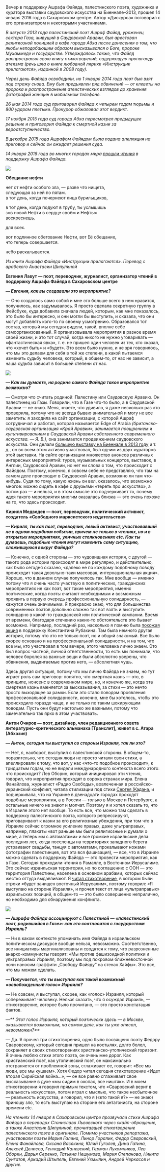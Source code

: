 Вечер в поддержку Ашрафа Файяда, палестинского поэта, художника и куратора выставки саудовского искусства на Биеннале–2013, прошел 14 января 2016 года в Сахаровском центре. Автор «Дискурса» поговорил с его организатором и некоторыми участниками.  
  
_В августе 2013 года палестинский поэт Ашраф Файяд, уроженец сектора Газа, живущий в Саудовской Аравии, был арестован религиозной полицией в кафе города Абха после донесения о том, что якобы неподобающим образом высказывался о Боге, пророке Мухаммеде и государстве. Утверждалось также, что Файяд распространял свою книгу стихотворений, содержащую пропаганду атеизма (речь шла о книге любовной лирики «Инструкции прилагаются», изданной в 2008 году)._

_Через день Файяда освободили, но 1 января 2014 года поэт был взят под стражу снова. Ему был предъявлен ряд обвинений — от клеветы на пророка и распространения атеистических взглядов до хранения фотографий женщин в мобильном телефоне._

_26 мая 2014 года суд приговорил Файяда к четырем годам тюрьмы и 800 ударам плетьми. Прокурор обжаловал этот вердикт._

_17 ноября 2015 года суд города Абха пересмотрел предыдущее решение и приговорил Файяда к смертной казни за вероотступничество._

_В декабре 2015 года Ашрафом Файядом была подана апелляция на приговор и сейчас он ожидает решения суда._

_14 января 2016 года во многих городах мира [прошли чтения](http://www.worldwide-reading.com/archiv/14-01-2016-weltweite-lesung-von-gedichten-und-texten-als-unterstuetzung-fuer-ashraf-fayadh/teilnehmer) в поддержку Ашрафа ﻿Файяда._

![](https://assets.discours.io/unsafe/900x/production/image/af2d3aa0-a54a-11e8-bfc7-9b5979ddfe3f.jpeg)

**Обещание нефти**

нет от нефти особого зла, — разве что нищета,   
следующая за ней по пятам.  
в тот день, когда почернеют лица бурильщиков,  
  
в тот день, когда подуют в трубу, ты услышишь   
зов новой Нефти в сердце своём и Нефтью  
воскреснешь.  
  
для всех.  
  
вот подлинное обетование Нефти, вот Её обещание,   
что теперь совершается.  
  
небо раскалывается.

_Из книги Ашрафа Файяда «Инструкции прилагаются». Перевод с арабского Анастасии Шипулиной_

**Евгения Лавут — поэт, переводчик, журналист, организатор чтений в поддержку Ашрафа Файяда в Сахаровском центре﻿**

**_— Евгения, как вы создавали это мероприятие?_**

— Оно создалось само собой и мне это больше всего в нем нравится, получилось, как задумывалось. Я просто сделала секретную группу в Фейсбуке, куда добавила сначала людей, которым, как мне показалось, это было бы интересно, и они могли бы выступить, и сказала, что они могут добавлять кого-то по своему усмотрению. Образовался тот состав, который мы сегодня видели, такой, вполне себе самоорганизованный. Я организовывала мероприятия в разное время своей жизни, и это тот случай, когда никого не нужно уговаривать — «фантастическая явка», т. е. не пришел один человек из тех, кто сказал, что «хочет быть» и «будет». Это всем было нужно, и не зря говорилось, что мы это делаем для себя в той же степени, в какой пытаемся изменить судьбу человека, который, в общем-то, от нас не зависит, а наша судьба зависит в большей степени от нас.

![](https://assets.discours.io/unsafe/900x/production/image/af85e1f0-a54a-11e8-bfc7-9b5979ddfe3f.jpeg)

_**— Как вы думаете, на родине самого Файяда такое мероприятие возможно?**_

— Смотря что считать родиной: Палестину или Саудовскую Аравию. Он палестинец из Газы. Говорили, что в Газе что-то было, а в Саудовской Аравии — не знаю. Меня, знаете, что удивило, я даже несколько раз это проверила, потому что не всегда бываю внимательной и могу не все заметить: я заходила на сайт организации, с которой Ашраф сотрудничал и работал, которая называется Edge of Arabia _(британско-саудовская организация «Край Аравии», занимается поощрением и культивированием в Саудовской Аравии собственного современного искусства. — Я. В.)_, она занимается продвижением саудовского искусства. Они делали [большую выставку на Биеннале в 2013 году](http://edgeofarabia.com/exhibitions/rhizoma-generation-in-waiting) и т. д., он во всем этом активно участвовал, был одним из двух кураторов этой выставки. На сайте организации множество анонсов различных интересных мероприятий: туров, музыкальных концертов, выставок, в Англии, Саудовской Аравии, но нет ни слова о том, что происходит с Файядом. Поэтому, конечно, я совсем себе не представляю, что там на самом деле происходит в Саудовской Аравии, возможно ли там что-нибудь. Судя по тому, какую жизнь он вел, оказалось, что возможно многое: можно сидеть в кафе с друзьями «тереть про искусство», а потом раз — и нельзя, и в этом смысле это подчеркивает то, почему идея такого мероприятия многим оказалась близка — это очень похоже на то, что здесь происходит.  
  
**Кирилл Медведев — поэт, переводчик, политический активист, создатель «Свободного марксистского издательства»**  
  
_**— Кирилл, ты как поэт, переводчик, левый активист, участвовавший не в одном подобном событии, причем не только в чтениях, но и в открытых мероприятиях, уличных столкновениях etc. Как ты думаешь, подобные чтения могут изменить саму ситуацию, сложившуюся вокруг Файяда?**_

— Конечно, с одной стороны — это чудовищная история, с другой — такого рода истории происходят в мире регулярно, и действительно, как было сегодня сказано, «далеко не по каждому подобному поводу происходит такая довольно-таки массовая, интернациональная акция». Хорошо, что в данном случае получилось так. Мне вообще — именно потому что я очень часто участвую в политических, гражданских мероприятиях не как поэт, вот такие мероприятия, именно поэтические, когда поэты считают необходимым и возможным проявить в первую очередь профессиональную солидарность, — кажутся очень значимыми. Я прекрасно знаю, что для большинства современных поэтов довольно сложно так вот взять и выступить солидарно в какой-то гражданской или политической кампании. Время от времени, благодаря стечению каких-то обстоятельств это бывает возможно. Например, последний раз, насколько я помню была [похожая акция](https://www.facebook.com/events/242790409231119/) в поддержку Константина Рубахина. Там была немного другая история, потому что это не только поэт, но и общий знакомый. Все было скорее основано и на профессиональной солидарности, и на том, что все мы, кто участвовал в том вечере, этого человека лично знаем. Это был вопрос частной, личной ответственности, то есть мы понимали, что человек боролся за важные вещи и были абсолютно уверены, что обвинения, выдвигаемые против него, — абсолютная чушь. 

Здесь другая ситуация, потому что мы лично Файяда не знаем, но тут играет роль сам приговор: понятно, что смертная казнь — это, в принципе, нонсенс в современном мире, но, и конечно же, когда эта смертная казнь вменяется за высказывания, за стихи — это нечто просто выходящее за рамки. Если это стало поводом проявления профессиональной солидарности, конечно, мне бы хотелось, чтобы это происходило гораздо чаще, и не только по таким шокирующим поводам. Пусть они будут настолько же важными, потому что замечательно так ярко в этом участвовать.  


**Антон Очиров — поэт, дизайнер, член редакционного совета литературно-критического альманаха [Транслит], живет в с. Атара (Абхазия)**

_**— Антон, сегодня ты выступил со стороны Израиля, так ли это?**_

— Нет, я, наоборот, выступил с палестинской стороны. В общем-то, поразительно, что сегодня люди не просто читали свои стихи, а апеллировали к тому, что вот, у нас «что-то подобное происходит», к тридцатым годам, но не видели международного контекста всего этого: что происходит? Лев Оборин, который инициировал эти чтения, говорил, что мероприятия проходят в сорока странах мира. Елена Фанайлова, журналист «Радио Свободы», вовлеченная в российско-украинский конфликт, читала стилизации под стихи [Сергея Жадана](http://nn.by/?c=ar&i=123787&lang=ru), и подчеркивала, что на Украине в двенадцати городах проходят подобные мероприятия, а в России — только в Москве и Петербурге, а остальные ничего не знают и молчат. Поэтому я и хотел сказать то, что в Израиле этого нет вообще. То есть все, что можно там сделать в поддержку палестинского поэта, которого репрессируют, приговаривают к казни за его религиозные убеждения, при том что в Израиле сейчас огромное усиление правых, даже ультраправых, например, плакаты «вот раньше мы были религиозные и думали о мире, а теперь мы с автоматами» и все громкие израильские дела последних лет, когда поселенцы на территориях западного берега устраивают свадьбы, танцуя с автоматами, прокалывают ножами фотографии палестинцев, вот эта вся фашизация), — все, что в Израиле можно сделать в поддержку Файяда — это провести мероприятия, как в Газе. Сегодня проходили чтения в Рамалле, в Восточном Иерусалиме. Это сейчас израильская территория, но по соглашению с ООН — это территория Палестины, населена в основном арабами, которых сейчас жестко оттуда выдавливают. Я [читал стихотворение](http://www.youtube.com/watch?v=GZHpDF2hJuc), в котором были строки «будет зачищен восточный Иерусалим», поэтому говорил: «Я выступаю на стороне Израиля», и прочел текст от лица «ультраправых» израильских позиций, в общем-то — это было совершенно неприлично, но необходимо для обнаружения конфликта.

![](https://assets.discours.io/unsafe/900x/production/image/afd895d0-a54a-11e8-bfc7-9b5979ddfe3f.jpeg)

_**— Ашрафа Файяда ассоциируют с Палестиной — «палестинский поэт, родившийся в Газе»: как это соотносится с государством Израиль?**_

— Ни в каком контексте упоминать имя Файяда в израильском политическом дискурсе вообще нельзя, невозможно. Соответственно, все инициативы маргинализованы и сводятся к тому, что разрозненные анархо-коммунисты говорят: «Мы против фашизоидной политики и ультраправых Израиля, поэтому мы под покровом ближневосточной ночи наносим граффити „Свободу Файяду“ на стенах Хайфы». Это все, что мы можем сделать.

_**— Получается, что ты выступал как такой возможный «освобожденный голос» Израиля?**_

— Не совсем, я выступал, скорее, как «голос» Израиля, который сопереживает человеку. Нельзя сказать, что я осуждал Израиль, — стихотворение, которое было прочитано, — это просто констатация фактов.

—_** Этот голос Израиля, который поэтически здесь — в Москве, оказывается возможным, на самом деле, как ты уже описал, невозможен?**_

— Да. Я прочел три стихотворения, одно было посвящено поэту Федору Сваровскому, который сегодня пришел на костылях, долго болел, сохраняет в своих стихотворениях христианско-утопический горизонт. Я очень люблю стихи этого поэта, он очень мне дорог. Как христианский поэт, как утопический поэт, он максимально отстраняется от проблемной зоны, сглаживает ее, говорит: «Все мы люди, все мы кушаем». Хотя Федор читал сегодня стихотворение «Идет вторая Сирийская война…», — он все равно сглаживает свое высказывание в духе «мы сидим в окопах, все ништяк». И в моем стихотворении я говорил прямым текстом, что «Сваровский верит в реальность искусства», потом играл с мыслью, что такое несбыточное — реальность искусства, и говорил, что я («кто такой я?» — не знаю) приношу зло, то есть выступаю на стороне его антагониста, на стороне времени etc.  
  
_На чтениях 14 января в Сахаровском центре прозвучали стихи Ашрафа Файяда в переводах Станислава Львовского через скайп-обращение, а также Анастасии Шипулиной, прочитавшей стихотворение палестинского поэта в оригинале. Помимо участников репортажа, участвовали поэты Мария Галина, Линор Горалик, Федор Сваровский, Елена Фанайлова, Оксана Васякина, Юлий Гуголев, Дина Гатина, Алексей Денисов, Геннадий Каневский, Герман Лукомников, Лев Оборин, Дарья Серенко, Татьяна Нешумова, Мария Степанова, Никита Сунгатов, Аркадий Штыпель, Евгений Ухмылин, Андрей Черкасов и другие._  

